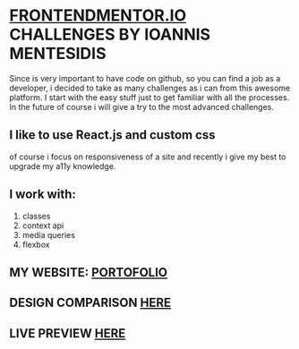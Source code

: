 # [FRONTENDMENTOR.IO](https://www.frontendmentor.io/) CHALLENGES BY IOANNIS MENTESIDIS

Since is very important to have code on github, so you can find a job as a developer, i decided to take as many challenges as
i can from this awesome platform. I start with the easy stuff just to get familiar with all the processes. In the future of course i will give a try to the most advanced challenges.

## I like to use React.js and custom css
of course i focus on responsiveness of a site and recently i give my best to upgrade my a11y knowledge.

## I work with:
1. classes
2. context api
3. media queries
4. flexbox

## MY WEBSITE: [PORTOFOLIO](https://iomentesidis.netlify.app)
## DESIGN COMPARISON [HERE](https://www.frontendmentor.io/solutions/blogr-landing-page-using-reactjs-UcbW4pvBk)
## LIVE PREVIEW [HERE](mentesidis-blogr.netlify.app/)


